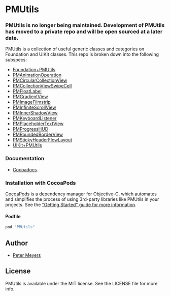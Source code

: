 # PMUtils

### PMUtils is no longer being maintained. Development of PMUtils has moved to a private repo and will be open sourced at a later date.

PMUtils is a collection of useful generic classes and categories on Foundation and UIKit classes. This repo is broken down into the following subspecs:

- [Foundation+PMUtils](https://github.com/pm-dev/PMUtils/tree/master/Examples/Foundation%2BPMUtils)
- [PMAnimationOperation](https://github.com/pm-dev/PMUtils/tree/master/Examples/PMAnimationOperation)
- [PMCircularCollectionView](https://github.com/pm-dev/PMUtils/tree/master/Examples/PMCircularCollectionView)
- [PMCollectionViewSwipeCell](https://github.com/pm-dev/PMUtils/tree/master/Examples/PMCollectionViewSwipeCell)
- [PMFloatLabel](https://github.com/pm-dev/PMUtils/tree/master/Examples/PMFloatLabel)
- [PMGradientView](https://github.com/pm-dev/PMUtils/tree/master/Examples/PMGradientVIew)
- [PMImageFilmstrip](https://github.com/pm-dev/PMUtils/tree/master/Examples/PMImageFilmstrip)
- [PMInfiniteScrollView](https://github.com/pm-dev/PMUtils/tree/master/Examples/PMInfiniteScrollView)
- [PMInnerShadowView](https://github.com/pm-dev/PMUtils/tree/master/Examples/PMInnerShadowView)
- [PMKeyboardListener](https://github.com/pm-dev/PMUtils/tree/master/Examples/PMKeyboardListener)
- [PMPlaceholderTextView](https://github.com/pm-dev/PMUtils/tree/master/Examples/PMPlaceholderTextView)
- [PMProgressHUD](https://github.com/pm-dev/PMUtils/tree/master/Examples/PMProgressHUD)
- [PMRoundedBorderView](https://github.com/pm-dev/PMUtils/tree/master/Examples/PMRoundedBorderView)
- [PMStickyHeaderFlowLayout](https://github.com/pm-dev/PMUtils/tree/master/Examples/PMStickyHeaderFlowLayout)
- [UIKit+PMUtils](https://github.com/pm-dev/PMUtils/tree/master/Examples/UIKit%2BPMUtils)


### Documentation

- [Cocoadocs](http://cocoadocs.org/docsets/PMUtils).

### Installation with CocoaPods

[CocoaPods](http://cocoapods.org) is a dependency manager for Objective-C, which automates and simplifies the process of using 3rd-party libraries like PMUtils in your projects. See the ["Getting Started" guide for more information](http://guides.cocoapods.org/using/getting-started.html).

#### Podfile

```ruby
pod "PMUtils"
```

## Author

- [Peter Meyers](mailto:petermeyers1@gmail.com)

## License

PMUtils is available under the MIT license. See the LICENSE file for more info.


